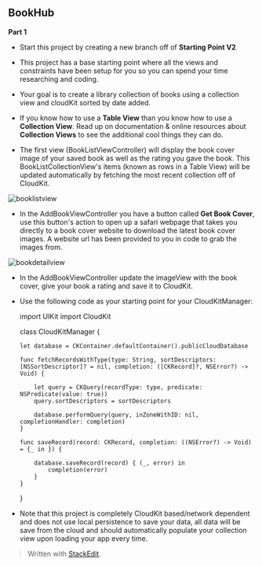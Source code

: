 
## **BookHub**

**Part 1**
-  Start this project by creating a new branch off of **Starting Point V2**

- This project has a base starting point where all the views and constraints have been setup for you so you can spend your time researching and coding.

-	Your goal is to create a library collection of books using a collection view and cloudKit sorted by date added.

- If you know how to use a **Table View** than you know how to use a **Collection View**. Read up on documentation & online resources about **Collection Views** to see the additional cool things they can do.

- The first view (BookListViewController) will display the book cover image of your saved book as well as the rating you gave the book. This BookListCollectionView's items (known as rows in a Table View) will be updated automatically by fetching the most recent collection off of CloudKit.

![booklistview](https://cloud.githubusercontent.com/assets/6709516/17558897/6b08e464-5ed9-11e6-93ad-40f04e280b4f.png)

- In the AddBookViewController you have a button called **Get Book Cover**, use this button's action to open up a safari webpage that takes you directly to a book cover website to download the latest book cover images. A website url has been provided to you in code to grab the images from.
 
![bookdetailview](https://cloud.githubusercontent.com/assets/6709516/17558899/6d04c418-5ed9-11e6-9a0d-fdc6b88e668d.png)

- In the AddBookViewController update the imageView with the book cover, give your book a rating and save it to CloudKit.

-	Use the following code as your starting point for your CloudKitManager:
	
    import UIKit
    import CloudKit
    
    class CloudKitManager {
        
        let database = CKContainer.defaultContainer().publicCloudDatabase
        
        func fetchRecordsWithType(type: String, sortDescriptors: [NSSortDescriptor]? = nil, completion: ([CKRecord]?, NSError?) -> Void) {
            
            let query = CKQuery(recordType: type, predicate: NSPredicate(value: true))
            query.sortDescriptors = sortDescriptors
            
            database.performQuery(query, inZoneWithID: nil, completionHandler: completion)
        }
        
        func saveRecord(record: CKRecord, completion: ((NSError?) -> Void) = {_ in }) {
    
            database.saveRecord(record) { (_, error) in
                completion(error)
            }
        }
    }

- Note that this project is completely CloudKit based/network dependent and does not use local persistence to save your data, all data will be save from the cloud and should automatically populate your collection view upon loading your app every time.



> Written with [StackEdit](https://stackedit.io/).
